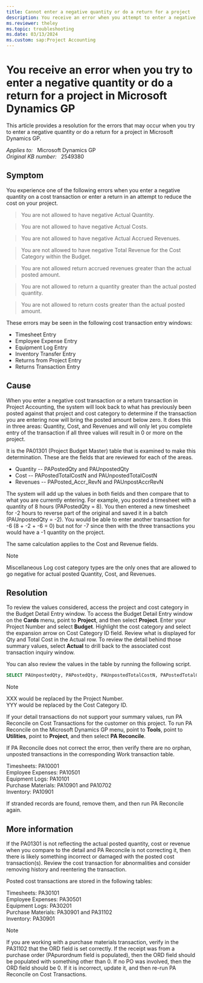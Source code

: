 ```yaml
---
title: Cannot enter a negative quantity or do a return for a project
description: You receive an error when you attempt to enter a negative quantity or do a return transaction on a cost transaction in Project Accounting. Provides a resolution.
ms.reviewer: theley
ms.topic: troubleshooting
ms.date: 03/13/2024
ms.custom: sap:Project Accounting
---
```

# You receive an error when you try to enter a negative quantity or do a return for a project in Microsoft Dynamics GP

This article provides a resolution for the errors that may occur when you try to enter a negative quantity or do a return for a project in Microsoft Dynamics GP.

_Applies to:_ &nbsp; Microsoft Dynamics GP  
_Original KB number:_ &nbsp; 2549380

## Symptom

You experience one of the following errors when you enter a negative quantity on a cost transaction or enter a return in an attempt to reduce the cost on your project.

> You are not allowed to have negative Actual Quantity.

> You are not allowed to have negative Actual Costs.

> You are not allowed to have negative Actual Accrued Revenues.

> You are not allowed to have negative Total Revenue for the Cost Category within the Budget.

> You are not allowed return accrued revenues greater than the actual posted amount.

> You are not allowed to return a quantity greater than the actual posted quantity.

> You are not allowed to return costs greater than the actual posted amount.

These errors may be seen in the following cost transaction entry windows:

- Timesheet Entry
- Employee Expense Entry
- Equipment Log Entry
- Inventory Transfer Entry
- Returns from Project Entry
- Returns Transaction Entry

## Cause

When you enter a negative cost transaction or a return transaction in Project Accounting, the system will look back to what has previously been posted against that project and cost category to determine if the transaction you are entering now will bring the posted amount below zero. It does this in three areas: Quantity, Cost, and Revenues and will only let you complete entry of the transaction if all three values will result in 0 or more on the project.

It is the PA01301 (Project Budget Master) table that is examined to make this determination. These are the fields that are reviewed for each of the areas.

- Quantity -- PAPostedQty and PAUnpostedQty
- Cost -- PAPostedTotalCostN and PAUnpostedTotalCostN
- Revenues -- PAPosted_Accr_RevN and PAUnpostAccrRevN

The system will add up the values in both fields and then compare that to what you are currently entering. For example, you posted a timesheet with a quantity of 8 hours (PAPostedQty = 8). You then entered a new timesheet for -2 hours to reverse part of the original and saved it in a batch (PAUnpostedQty = -2). You would be able to enter another transaction for -6 (8 + -2 + -6 = 0) but not for -7 since then with the three transactions you would have a -1 quantity on the project.

The same calculation applies to the Cost and Revenue fields.

> [!NOTE]
> Miscellaneous Log cost category types are the only ones that are allowed to go negative for actual posted Quantity, Cost, and Revenues.

## Resolution

To review the values considered, access the project and cost category in the Budget Detail Entry window. To access the Budget Detail Entry window on the **Cards** menu, point to **Project**, and then select **Project**. Enter your Project Number and select **Budget**. Highlight the cost category and select the expansion arrow on Cost Category ID field. Review what is displayed for Qty and Total Cost in the Actual row. To review the detail behind those summary values, select **Actual** to drill back to the associated cost transaction inquiry window.

You can also review the values in the table by running the following script.

```sql
SELECT PAUnpostedQty, PAPostedQty, PAUnpostedTotalCostN, PAPostedTotalCostN, PAUnpostAccrRevN, PAPosted_Accr_RevN, * FROM PA01301 WHERE PAPROJNUMBER = 'XXX' and PACOSTCATID = 'YYY'
```

> [!NOTE]
> XXX would be replaced by the Project Number.  
> YYY would be replaced by the Cost Category ID.

If your detail transactions do not support your summary values, run PA Reconcile on Cost Transactions for the customer on this project. To run PA Reconcile on the Microsoft Dynamics GP menu, point to **Tools**, point to **Utilities**, point to **Project**, and then select **PA Reconcile**.

If PA Reconcile does not correct the error, then verify there are no orphan, unposted transactions in the corresponding Work transaction table.

Timesheets: PA10001  
Employee Expenses: PA10501  
Equipment Logs: PA10101  
Purchase Materials: PA10901 and PA10702  
Inventory: PA10901

If stranded records are found, remove them, and then run PA Reconcile again.

## More information

If the PA01301 is not reflecting the actual posted quantity, cost or revenue when you compare to the detail and PA Reconcile is not correcting it, then there is likely something incorrect or damaged with the posted cost transaction(s). Review the cost transaction for abnormalities and consider removing history and reentering the transaction.

Posted cost transactions are stored in the following tables:

Timesheets: PA30101  
Employee Expenses: PA30501  
Equipment Logs: PA30201  
Purchase Materials: PA30901 and PA31102  
Inventory: PA30901

> [!NOTE]
> If you are working with a purchase materials transaction, verify in the PA31102 that the ORD field is set correctly. If the receipt was from a purchase order (PApurordnum field is populated), then the ORD field should be populated with something other than 0. If no PO was involved, then the ORD field should be 0. If it is incorrect, update it, and then re-run PA Reconcile on Cost Transactions.
